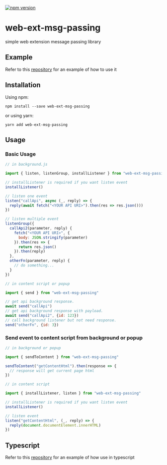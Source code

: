 [![npm version](https://img.shields.io/npm/v/web-ext-msg-passing?color=g)](https://www.npmjs.com/package/web-ext-msg-passing)

# web-ext-msg-passing

simple web extension message passing library

## Example

Refer to this [repository](https://github.com/ckaznable/web-ext-msg-passing-example) for an example of how to use it

## Installation

Using npm:

```shell
npm install --save web-ext-msg-passing
```

or using yarn:

```shell
yarn add web-ext-msg-passing
```

## Usage

### Basic Usage

```javascript
// in background.js

import { listen, listenGroup, installListener } from "web-ext-msg-passing"

// installListener is required if you want listen event
installListener()

// listen one event
listen("callApi", async (_, reply) => {
  reply(await fetch("<YOUR API URI>").then(res => res.json()))
})

// listen multiple event
listenGroup({
  callApi2(parameter, reply) {
    fetch("<YOUR API URI>", {
      body: JSON.stringify(parameter)
    }).then(res => {
      return res.json()
    }).then(reply)
  },
  otherFn(parameter, reply) {
    // do something...
  }
})
```

```javascript
// in content script or popup

import { send } from "web-ext-msg-passing"

// get api background response.
await send("callApi")
// get api background response with payload.
await send("callApi2", {id: 123})
// call background listener but not need response.
send("otherFn", {id: 3})
```

### Send event to content script from background or popup

```javascript
// in background or popup

import { sendToContent } from "web-ext-msg-passing"

sendToContent("getContentHtml").then(response => {
  // response will get current page html
})
```

```javascript
// in content script

import { installListener, listen } from "web-ext-msg-passing"

// installListener is required if you want listen event
installListener()

// listen event
listen("getContentHtml", (_, reply) => {
  reply(document.documentElement.innerHTML)
})
```

## Typescript

Refer to this [repository](https://github.com/ckaznable/web-ext-msg-passing-example/tree/main/src/typescript) for an example of how use in typescript